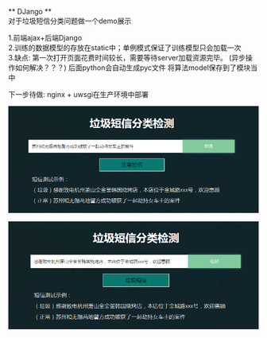 ** DJango **   
对于垃圾短信分类问题做一个demo展示  

1.前端ajax+后端Django    
2.训练的数据模型的存放在static中；单例模式保证了训练模型只会加载一次   
3.缺点:  第一次打开页面花费时间较长，需要等待server加载资源完毕。 (异步操作如何解决？？？)
后面python会自动生成pyc文件 将算法model保存到了模块当中

下一步待做: nginx + uwsgi在生产环境中部署

![](test1.png)


![](test2.png)
